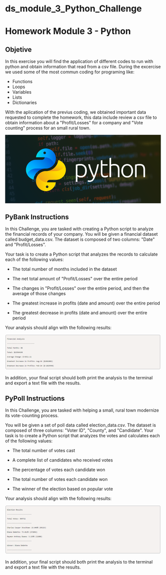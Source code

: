# ds_module_3_Python_Challenge
Homework Module 3 - Python
===
Objetive
---
In this exercise you will find the application of different codes to run with python and obtain information that read from a csv file.
During the excercise we used some of the most commun coding for programing like:  
  - Functions
  - Loops
  - Variables
  - Lists
  - Dictionaries

With the aplication of the previus coding, we obtained important data requested to complete the homework, this data include review a csv file to obtain information about a "Profit/Losses" for a company and "Vote counting" process for an small rural town.

![alt text](./images/python_logo.PNG)

PyBank Instructions
---
In this Challenge, you are tasked with creating a Python script to analyze the financial records of your company. You will be given a financial dataset called budget_data.csv. The dataset is composed of two columns: "Date" and "Profit/Losses".

Your task is to create a Python script that analyzes the records to calculate each of the following values:

- The total number of months included in the dataset

- The net total amount of "Profit/Losses" over the entire period

- The changes in "Profit/Losses" over the entire period, and then the average of those changes

- The greatest increase in profits (date and amount) over the entire period

- The greatest decrease in profits (date and amount) over the entire period

Your analysis should align with the following results:

![alt text](./images/financial_analysis.PNG)

In addition, your final script should both print the analysis to the terminal and export a text file with the results.

PyPoll Instructions
---
In this Challenge, you are tasked with helping a small, rural town modernize its vote-counting process.

You will be given a set of poll data called election_data.csv. The dataset is composed of three columns: "Voter ID", "County", and "Candidate". Your task is to create a Python script that analyzes the votes and calculates each of the following values:

- The total number of votes cast

- A complete list of candidates who received votes

- The percentage of votes each candidate won

- The total number of votes each candidate won

- The winner of the election based on popular vote

Your analysis should align with the following results:

![alt text](./images/election_results.PNG)

In addition, your final script should both print the analysis to the terminal and export a text file with the results.